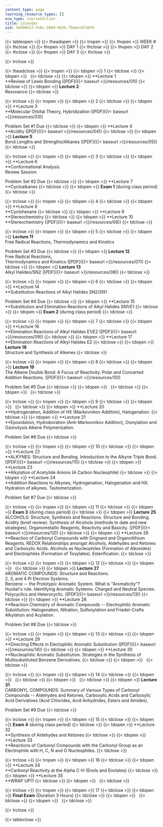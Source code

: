 ```yaml
---
content_type: page
learning_resource_types: []
ocw_type: CourseSection
title: Calendar
uid: 56890e17-3c6c-2684-963b-79abecb7a9fb
---
```


{{< tableopen >}}
{{< theadopen >}}
{{< tropen >}}
{{< thopen >}}
WEEK #
{{< thclose >}}
{{< thopen >}}
DAY 1
{{< thclose >}}
{{< thopen >}}
DAY 2
{{< thclose >}}
{{< thopen >}}
DAY 3
{{< thclose >}}

{{< trclose >}}

{{< theadclose >}}
{{< tropen >}}
{{< tdopen >}}
1
{{< tdclose >}}
{{< tdopen >}}
 
{{< tdclose >}}
{{< tdopen >}}
**Lecture 1  
**Review of Lewis Bonding ([PDF]({{< baseurl >}}/resources/01))
{{< tdclose >}}
{{< tdopen >}}
**Lecture 2**  
Resonance
{{< tdclose >}}

{{< trclose >}}
{{< tropen >}}
{{< tdopen >}}
2
{{< tdclose >}}
{{< tdopen >}}
**Lecture 3  
**Molecular Orbital Theory, Hybridization ([PDF]({{< baseurl >}}/resources/03))  
  
Problem Set #1 Due
{{< tdclose >}}
{{< tdopen >}}
**Lecture 4  
**Acidity ([PDF]({{< baseurl >}}/resources/04))
{{< tdclose >}}
{{< tdopen >}}
**Lecture 5**  
Bond Lengths and Strengths/Alkanes ([PDF]({{< baseurl >}}/resources/05))
{{< tdclose >}}

{{< trclose >}}
{{< tropen >}}
{{< tdopen >}}
3
{{< tdclose >}}
{{< tdopen >}}
**Lecture 6  
**Conformational Analysis  
Review Session  
  
Problem Set #2 Due
{{< tdclose >}}
{{< tdopen >}}
**Lecture 7  
**Cycloalkanes
{{< tdclose >}}
{{< tdopen >}}
**Exam 1** (during class period)
{{< tdclose >}}

{{< trclose >}}
{{< tropen >}}
{{< tdopen >}}
4
{{< tdclose >}}
{{< tdopen >}}
**Lecture 8  
**Cyclohexane
{{< tdclose >}}
{{< tdopen >}}
**Lecture 9  
**Stereochemistry
{{< tdclose >}}
{{< tdopen >}}
**Lecture 10  
**Stereochemistry ([PDF]({{< baseurl >}}/resources/06))
{{< tdclose >}}

{{< trclose >}}
{{< tropen >}}
{{< tdopen >}}
5
{{< tdclose >}}
{{< tdopen >}}
**Lecture 11**  
Free Radical Reactions, Thermodynamics and Kinetics  
  
Problem Set #3 Due
{{< tdclose >}}
{{< tdopen >}}
**Lecture 12**  
Free Radical Reactions,  
Thermodynamics and Kinetics ([PDF]({{< baseurl >}}/resources/07))
{{< tdclose >}}
{{< tdopen >}}
**Lecture 13**  
Alkyl Halides/SN2 ([PDF]({{< baseurl >}}/resources/08))
{{< tdclose >}}

{{< trclose >}}
{{< tropen >}}
{{< tdopen >}}
6
{{< tdclose >}}
{{< tdopen >}}
**Lecture 14  
**Substitution Reactions of Alkyl Halides SN2/SN1  
  
Problem Set #4 Due
{{< tdclose >}}
{{< tdopen >}}
**Lecture 15  
**Substitution and Elimination Reactions of Alkyl Halides SN1/E1
{{< tdclose >}}
{{< tdopen >}}
**Exam 2** (during class period)
{{< tdclose >}}

{{< trclose >}}
{{< tropen >}}
{{< tdopen >}}
7
{{< tdclose >}}
{{< tdopen >}}
**Lecture 16  
**Elimination Reactions of Alkyl Halides E1/E2 ([PDF]({{< baseurl >}}/resources/09))
{{< tdclose >}}
{{< tdopen >}}
**Lecture 17  
**Elimination Reactions of Alkyl Halides E2
{{< tdclose >}}
{{< tdopen >}}
**Lecture 18**  
Structure and Synthesis of Alkenes
{{< tdclose >}}

{{< trclose >}}
{{< tropen >}}
{{< tdopen >}}
8
{{< tdclose >}}
{{< tdopen >}}
**Lecture 19**  
The Alkene Double Bond: A Focus of Reactivity. Polar and Concerted Addition Reactions. ([PDF]({{< baseurl >}}/resources/10))  
  
Problem Set #5 Due
{{< tdclose >}}
{{< tdopen >}}
 
{{< tdclose >}}
{{< tdopen >}}
 
{{< tdclose >}}

{{< trclose >}}
{{< tropen >}}
{{< tdopen >}}
9
{{< tdclose >}}
{{< tdopen >}}
 
{{< tdclose >}}
{{< tdopen >}}
**Lecture 20  
**Hydrogenation, Addition of HX (Markovnikov Addition), Halogenation.
{{< tdclose >}}
{{< tdopen >}}
**Lecture 21  
**Epoxidation, Hydroboration (Anti-Markovnikov Addition), Osmylation and Ozonolysis Alkene Polymerization.  
  
Problem Set #6 Due
{{< tdclose >}}

{{< trclose >}}
{{< tropen >}}
{{< tdopen >}}
10
{{< tdclose >}}
{{< tdopen >}}
**Lecture 22  
**ALKYNES: Structure and Bonding. Introduction to the Alkyne Triple Bond. ([PDF]({{< baseurl >}}/resources/11))
{{< tdclose >}}
{{< tdopen >}}
**Lecture 23  
**Alkylation of Acetylide Anions (A Carbon Nucleophile)
{{< tdclose >}}
{{< tdopen >}}
**Lecture 24  
**Addition Reactions to Alkynes, Hydrogenation, Halogenation and HX. Hydration of alkynes. Tautomerization.  
  
Problem Set #7 Due
{{< tdclose >}}

{{< trclose >}}
{{< tropen >}}
{{< tdopen >}}
11
{{< tdclose >}}
{{< tdopen >}}
**Exam 3** (during class period)
{{< tdclose >}}
{{< tdopen >}}
**Lecture 25**  
ALCOHOLS: Structure, Synthesis and Reactions. Structure and Bonding. Acidity (brief review). Synthesis of Alcohols (methods to date and new strategies). Organometallic Reagents, Reactivity and Basicity. ([PDF]({{< baseurl >}}/resources/12))
{{< tdclose >}}
{{< tdopen >}}
**Lecture 26  
**Reaction of Carbonyl Compounds with Grignard and Organolithium Reagents. REDOX Relationships amongst Alcohols, Aldehydes and Ketones and Carboxylic Acids. Alcohols as Nucleophiles (Formation of Alkoxides) and Electrophiles (Formation of Tosylates). Esterification.
{{< tdclose >}}

{{< trclose >}}
{{< tropen >}}
{{< tdopen >}}
12
{{< tdclose >}}
{{< tdopen >}}
 
{{< tdclose >}}
{{< tdopen >}}
**Lecture 27**  
AROMATIC COMPOUNDS: Structure and Reactions.  
2, 3, and 4 Pi Electron Systems.  
Benzene -- the Prototypic Aromatic System. What is "Aromaticity"? Huckel's rule. Identifying Aromatic Systems. Charged and Neutral Species. Polycyclics and Heterocyclic. ([PDF]({{< baseurl >}}/resources/13))
{{< tdclose >}}
{{< tdopen >}}
**Lecture 28  
**Reaction Chemistry of Aromatic Compounds -- Electrophilic Aromatic Substitution: Halogenation, Nitration, Sulfonylation and Friedel-Crafts Alkylation and Acylation.  
  
Problem Set #8 Due
{{< tdclose >}}

{{< trclose >}}
{{< tropen >}}
{{< tdopen >}}
13
{{< tdclose >}}
{{< tdopen >}}
**Lecture 29  
**Directing Effects in Electophilic Aromatic Substitution ([PDF]({{< baseurl >}}/resources/14))
{{< tdclose >}}
{{< tdopen >}}
**Lecture 30  
**Nucleophilic Aromatic Substitution. Strategies in the Synthesis of Multisubstituted Benzene Derivatives.
{{< tdclose >}}
{{< tdopen >}}
 
{{< tdclose >}}

{{< trclose >}}
{{< tropen >}}
{{< tdopen >}}
14
{{< tdclose >}}
{{< tdopen >}}
 
{{< tdclose >}}
{{< tdopen >}}
 
{{< tdclose >}}
{{< tdopen >}}
**Lecture 31**  
CARBONYL COMPOUNDS: Summary of Various Types of Carbonyl Compounds -- Aldehydes and Ketones, Carboxylic Acids and Carboxylic Acid Derivatives (Acid Chlorides, Acid Anhydrides, Esters and Amides).  
  
Problem Set #9 Due
{{< tdclose >}}

{{< trclose >}}
{{< tropen >}}
{{< tdopen >}}
15
{{< tdclose >}}
{{< tdopen >}}
**Exam 4** (during class period)
{{< tdclose >}}
{{< tdopen >}}
**Lecture 32  
**Synthesis of Aldehydes and Ketones
{{< tdclose >}}
{{< tdopen >}}
**Lecture 33  
**Reactions of Carbonyl Compounds with the Carbonyl Group as an Electrophile with H, C, N and O Nucleophiles.
{{< tdclose >}}

{{< trclose >}}
{{< tropen >}}
{{< tdopen >}}
16
{{< tdclose >}}
{{< tdopen >}}
**Lecture 34  
**Carbonyl Reactivity at the Alpha C-H (Enols and Enolates)
{{< tdclose >}}
{{< tdopen >}}
**Lecture 35  
**WRAP UP!!!
{{< tdclose >}}
{{< tdopen >}}
 
{{< tdclose >}}

{{< trclose >}}
{{< tropen >}}
{{< tdopen >}}
17
{{< tdclose >}}
{{< tdopen >}}
**Final Exam** (Duration 3 Hours)
{{< tdclose >}}
{{< tdopen >}}
 
{{< tdclose >}}
{{< tdopen >}}
 
{{< tdclose >}}

{{< trclose >}}

{{< tableclose >}}